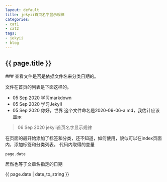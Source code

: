```yaml
---
layout: default
title: jekyii首页名字显示规律
categories:
- cat1
- cat2
tags:
- jekyii
- blog
---
```


<h2>{{ page.title }}</h2>
### 查看文件是否是依据文件名来分类日期的。 

文件在首页的列表是下面这样的。
- 05 Sep 2020 学习markdown
　　　　 　　　　　　
- 05 Sep 2020 学习JekyII
　　　　 　　　　　　
- 05 Sep 2020 你好，世界
这个文件命名是2020-09-06-a.md，我估计应该显示 
> 06 Sep 2020 jekyii首页名字显示规律

在页面的最开始添加了标签和分类，还不知道，如何使用，貌似可以在index页面内，添加标签和分类列表。
代码内取得的变量
```html
page.date
```
居然也等于文章名指定的日期
<p>{{ page.date | date_to_string }}</p>